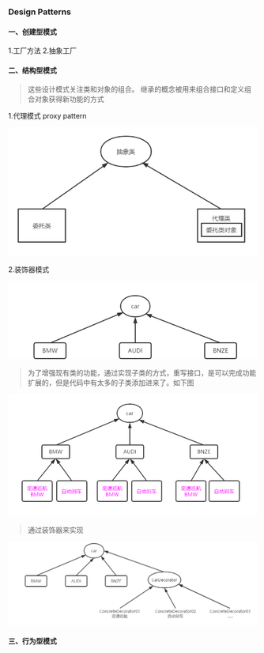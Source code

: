 ### Design Patterns

#### 一、创建型模式

1.工厂方法
2.抽象工厂




#### 二、结构型模式

> 这些设计模式关注类和对象的组合。
> 继承的概念被用来组合接口和定义组合对象获得新功能的方式



1.代理模式 proxy pattern



<img src="./README.assets/image-20230608155453713.png" alt="image-20230608155453713" style="zoom:80%;" />











2.装饰器模式



<img src="./README.assets/image-20230608160454738.png" alt="image-20230608160454738" style="zoom:80%;" />



> 为了增强现有类的功能，通过实现子类的方式，重写接口，是可以完成功能扩展的，但是代码中有太多的子类添加进来了。如下图



<img src="./README.assets/image-20230608160616560.png" alt="image-20230608160616560" style="zoom:67%;" />



> 通过装饰器来实现



<img src="./README.assets/image-20230608161150121.png" alt="image-20230608161150121" style="zoom:67%;" />















#### 三、行为型模式








